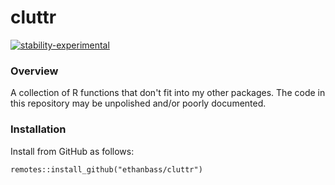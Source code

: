 # cluttr

[![stability-experimental](https://img.shields.io/badge/stability-experimental-orange.svg)](https://github.com/emersion/stability-badges#experimental)

### Overview

A collection of R functions that don't fit into my other packages. The code in this repository may be unpolished and/or poorly documented.

### Installation

Install from GitHub as follows:

```{r}
remotes::install_github("ethanbass/cluttr")
```
